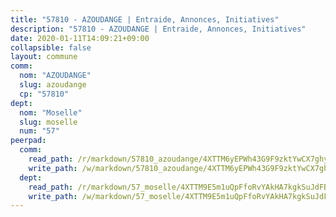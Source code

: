 ```yaml
---
title: "57810 - AZOUDANGE | Entraide, Annonces, Initiatives"
description: "57810 - AZOUDANGE | Entraide, Annonces, Initiatives"
date: 2020-01-11T14:09:21+09:00
collapsible: false
layout: commune
comm:
  nom: "AZOUDANGE"
  slug: azoudange
  cp: "57810"
dept:
  nom: "Moselle"
  slug: moselle
  num: "57"
peerpad:
  comm:
    read_path: /r/markdown/57810_azoudange/4XTTM6yEPWh43G9F9zktYwCX7ghyhHsrZE93TC7nqPxWQ4PpH
    write_path: /w/markdown/57810_azoudange/4XTTM6yEPWh43G9F9zktYwCX7ghyhHsrZE93TC7nqPxWQ4PpH-K3TgUinABmMmVktxw6wzzRWTugitptnYVty3tB2qBkjtiwYLqEtcgsXMfGNPKWy9Yv6FcdZ9e2pU4EsJSs3ZWCccWEqmW9xDQqignhaTPx8yM4SPxKC77ApJXsM3to3iWzXw9pJ1
  dept:
    read_path: /r/markdown/57_moselle/4XTTM9E5m1uQpFfoRvYAkHA7kgkSuJdFBSCmoLnZ6YvxmqAKj
    write_path: /w/markdown/57_moselle/4XTTM9E5m1uQpFfoRvYAkHA7kgkSuJdFBSCmoLnZ6YvxmqAKj-K3TgTxpsRhjGfb3pJqDaX4rYTLkyLoK3BLA4awBfhTSCoyNhResrhhmfsEF8aKnccedt5XoBzWeRYfKxQxNKv71ETcpGharLRE7rdgTKY3uSaW3Du2dz8v23YEY268mfYmweTFnR
---
```


